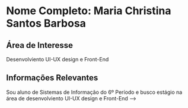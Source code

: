 # Nome Completo: Maria Christina Santos Barbosa

## Área de Interesse
Desenvolviento UI-UX design e Front-End

## Informações Relevantes
Sou aluno de Sistemas de Informação do 6º Período e busco estágio na área de desenvolviento UI-UX design e Front-End
-->
